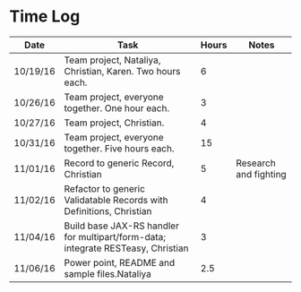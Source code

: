 # Time Log

| Date | Task | Hours | Notes|
|------|------|-------|------|
| 10/19/16 | Team project, Nataliya, Christian, Karen. Two hours each. | 6 ||
| 10/26/16 | Team project, everyone together. One hour each. | 3 ||
| 10/27/16 | Team project, Christian. | 4 ||
| 10/31/16 | Team project, everyone together. Five hours each. | 15 ||
| 11/01/16 | Record to generic Record, Christian | 5 | Research and fighting |
| 11/02/16 | Refactor to generic Validatable Records with Definitions, Christian | 4 ||
| 11/04/16 | Build base JAX-RS handler for multipart/form-data; integrate RESTeasy, Christian | 3 ||
| 11/06/16 | Power point, README and sample files.Nataliya | 2.5 ||


